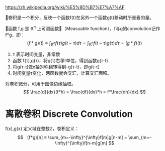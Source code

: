 https://zh.wikipedia.org/wiki/%E5%8D%B7%E7%A7%AF

卷积是一个积分，反映一个函数f(t)在另外一个函数g(t)移动时所重叠的量。

函数 f,g 是 $\mathbb{R}^n$ 上可测函数（Measuable function），f与g的convolution记作 f*g，即：
$$ (f*g)(t) ≡ ∫_{\mathbb{R}^n}f(τ)g(t-τ)dτ = ∫_{\mathbb{R}^n}f(t-τ)g(τ)dτ = (g*f)(t) $$

1. τ 表示时间变量，非常数
2. 函数 f(τ),g(τ)，将g(τ)右移t单位，得到函数g(τ-t)
3. 将g(τ-t)做x轴对称翻转得到-g(τ-t)，即g(t-τ)
4. 时间变量τ变化，两函数就会交汇，计算交汇面积。

对卷积微分，可用于图像边缘抽取。
$$ \frac{d}{dx}(f*h) = \frac{df}{dx}*h = f*\frac{dh}{dx} $$

# 离散卷积 Discrete Convolution
f(x),g(x) 定义域在整数$\mathbb{Z}$，卷积定义：
$$ （f*g)[n] ≡ \sum_{m=-\infty}^{\infty}f[m]g[n-m] = \sum_{m=-\infty}^{\infty}f[n-m]g[m] $$